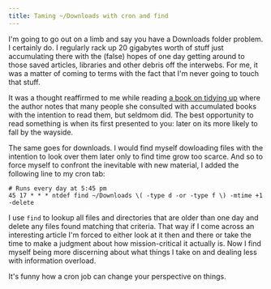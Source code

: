 ```yaml
---
title: Taming ~/Downloads with cron and find
---
```


I'm going to go out on a limb and say you have a Downloads folder problem. I certainly do. I regularly rack up 20 gigabytes worth of stuff just accumulating there with the (false) hopes of one day getting around to those saved articles, libraries and other debris off the interwebs. For me, it was a matter of coming to terms with the fact that I'm never going to touch that stuff. 

It was a thought reaffirmed to me while reading [a book on tidying up](http://amzn.com/B00KK0PICK) where the author notes that many people she consulted with accumulated books with the intention to read them, but seldmom did. The best opportunity to read something is when its first presented to you: later on its more likely to fall by the wayside. 

The same goes for downloads. I would find myself dowloading files with the intention to look over them later only to find time grow too scarce. And so to force myself to confront the inevitable with new material, I added the following line to my cron tab:

```
# Runs every day at 5:45 pm
45 17 * * * ntdef find ~/Downloads \( -type d -or -type f \) -mtime +1 -delete
```

I use `find` to lookup all files and directories that are older than one day and delete any files found matching that criteria. That way if I come across an interesting article I'm forced to either look at it then and there or take the time to make a judgment about how mission-critical it actually is. Now I find myself being more discerning about what things I take on and dealing less with information overload.

It's funny how a cron job can change your perspective on things. 
